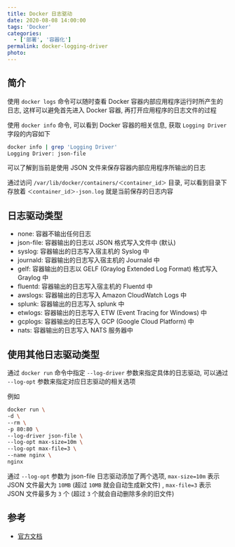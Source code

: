 ```yaml
---
title: Docker 日志驱动
date: 2020-08-08 14:00:00
tags: 'Docker'
categories:
  - ['部署', '容器化']
permalink: docker-logging-driver
photo:
---
```


## 简介

使用 `docker logs` 命令可以随时查看 Docker 容器内部应用程序运行时所产生的日志, 这样可以避免首先进入 Docker 容器, 再打开应用程序的日志文件的过程

使用 `docker info` 命令, 可以看到 Docker 容器的相关信息, 获取 `Logging Driver` 字段的内容如下

```sh
docker info | grep 'Logging Driver'
Logging Driver: json-file
```

可以了解到当前是使用 JSON 文件来保存容器内部应用程序所输出的日志

通过访问 `/var/lib/docker/containers/＜container_id＞` 目录, 可以看到目录下存放着 `＜container_id＞-json.log` 就是当前保存的日志内容

<!-- more -->

## 日志驱动类型

- none: 容器不输出任何日志
- json-file: 容器输出的日志以 JSON 格式写入文件中 (默认)
- syslog: 容器输出的日志写入宿主机的 Syslog 中
- journald: 容器输出的日志写入宿主机的 Journald 中
- gelf: 容器输出的日志以 GELF (Graylog Extended Log Format) 格式写入 Graylog 中
- fluentd: 容器输出的日志写入宿主机的 Fluentd 中
- awslogs: 容器输出的日志写入 Amazon CloudWatch Logs 中
- splunk: 容器输出的日志写入 splunk 中
- etwlogs: 容器输出的日志写入 ETW (Event Tracing for Windows) 中
- gcplogs: 容器输出的日志写入 GCP (Google Cloud Platform) 中
- nats: 容器输出的日志写入 NATS 服务器中

## 使用其他日志驱动类型

通过 `docker run` 命令中指定 `--log-driver` 参数来指定具体的日志驱动, 可以通过 `--log-opt` 参数来指定对应日志驱动的相关选项

例如

```sh
docker run \
-d \
--rm \
-p 80:80 \
--log-driver json-file \
--log-opt max-size=10m \
--log-opt max-file=3 \
--name nginx \
nginx
```

通过 `--log-opt` 参数为 json-file 日志驱动添加了两个选项, `max-size=10m` 表示 JSON 文件最大为 `10MB` (超过 `10MB` 就会自动生成新文件) , `max-file=3` 表示 JSON 文件最多为 `3` 个 (超过 `3` 个就会自动删除多余的旧文件)

## 参考

- [官方文档](https://docs.docker.com/engine/admin/logging/overview/)
